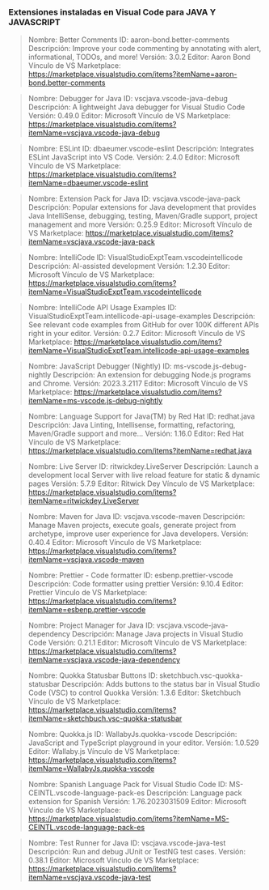 ### Extensiones instaladas en Visual Code para JAVA Y JAVASCRIPT

> Nombre: Better Comments
> ID: aaron-bond.better-comments
> Descripción: Improve your code commenting by annotating with alert, informational, TODOs, and more!
> Versión: 3.0.2
> Editor: Aaron Bond
> Vínculo de VS Marketplace: https://marketplace.visualstudio.com/items?itemName=aaron-bond.better-comments

> Nombre: Debugger for Java
> ID: vscjava.vscode-java-debug
> Descripción: A lightweight Java debugger for Visual Studio Code
> Versión: 0.49.0
> Editor: Microsoft
> Vínculo de VS Marketplace: https://marketplace.visualstudio.com/items?itemName=vscjava.vscode-java-debug

> Nombre: ESLint
> ID: dbaeumer.vscode-eslint
> Descripción: Integrates ESLint JavaScript into VS Code.
> Versión: 2.4.0
> Editor: Microsoft
> Vínculo de VS Marketplace: https://marketplace.visualstudio.com/items?itemName=dbaeumer.vscode-eslint

> Nombre: Extension Pack for Java
> ID: vscjava.vscode-java-pack
> Descripción: Popular extensions for Java development that provides Java IntelliSense, debugging, testing, Maven/Gradle support, project management and more
> Versión: 0.25.9
> Editor: Microsoft
> Vínculo de VS Marketplace: https://marketplace.visualstudio.com/items?itemName=vscjava.vscode-java-pack

> Nombre: IntelliCode
> ID: VisualStudioExptTeam.vscodeintellicode
> Descripción: AI-assisted development
> Versión: 1.2.30
> Editor: Microsoft
> Vínculo de VS Marketplace: https://marketplace.visualstudio.com/items?itemName=VisualStudioExptTeam.vscodeintellicode

> Nombre: IntelliCode API Usage Examples
> ID: VisualStudioExptTeam.intellicode-api-usage-examples
> Descripción: See relevant code examples from GitHub for over 100K different APIs right in your editor.
> Versión: 0.2.7
> Editor: Microsoft
> Vínculo de VS Marketplace: https://marketplace.visualstudio.com/items?itemName=VisualStudioExptTeam.intellicode-api-usage-examples

> Nombre: JavaScript Debugger (Nightly)
> ID: ms-vscode.js-debug-nightly
> Descripción: An extension for debugging Node.js programs and Chrome.
> Versión: 2023.3.2117
> Editor: Microsoft
> Vínculo de VS Marketplace: https://marketplace.visualstudio.com/items?itemName=ms-vscode.js-debug-nightly

> Nombre: Language Support for Java(TM) by Red Hat
> ID: redhat.java
> Descripción: Java Linting, Intellisense, formatting, refactoring, Maven/Gradle support and more...
> Versión: 1.16.0
> Editor: Red Hat
> Vínculo de VS Marketplace: https://marketplace.visualstudio.com/items?itemName=redhat.java

> Nombre: Live Server
> ID: ritwickdey.LiveServer
> Descripción: Launch a development local Server with live reload feature for static & dynamic pages
> Versión: 5.7.9
> Editor: Ritwick Dey
> Vínculo de VS Marketplace: https://marketplace.visualstudio.com/items?itemName=ritwickdey.LiveServer

> Nombre: Maven for Java
> ID: vscjava.vscode-maven
> Descripción: Manage Maven projects, execute goals, generate project from archetype, improve user experience for Java developers.
> Versión: 0.40.4
> Editor: Microsoft
> Vínculo de VS Marketplace: https://marketplace.visualstudio.com/items?itemName=vscjava.vscode-maven

> Nombre: Prettier - Code formatter
> ID: esbenp.prettier-vscode
> Descripción: Code formatter using prettier
> Versión: 9.10.4
> Editor: Prettier
> Vínculo de VS Marketplace: https://marketplace.visualstudio.com/items?itemName=esbenp.prettier-vscode

> Nombre: Project Manager for Java
> ID: vscjava.vscode-java-dependency
> Descripción: Manage Java projects in Visual Studio Code
> Versión: 0.21.1
> Editor: Microsoft
> Vínculo de VS Marketplace: https://marketplace.visualstudio.com/items?itemName=vscjava.vscode-java-dependency

> Nombre: Quokka Statusbar Buttons
> ID: sketchbuch.vsc-quokka-statusbar
> Descripción: Adds buttons to the status bar in Visual Studio Code (VSC) to control Quokka
> Versión: 1.3.6
> Editor: Sketchbuch
> Vínculo de VS Marketplace: https://marketplace.visualstudio.com/items?itemName=sketchbuch.vsc-quokka-statusbar

> Nombre: Quokka.js
> ID: WallabyJs.quokka-vscode
> Descripción: JavaScript and TypeScript playground in your editor.
> Versión: 1.0.529
> Editor: Wallaby.js
> Vínculo de VS Marketplace: https://marketplace.visualstudio.com/items?itemName=WallabyJs.quokka-vscode

> Nombre: Spanish Language Pack for Visual Studio Code
> ID: MS-CEINTL.vscode-language-pack-es
> Descripción: Language pack extension for Spanish
> Versión: 1.76.2023031509
> Editor: Microsoft
> Vínculo de VS Marketplace: https://marketplace.visualstudio.com/items?itemName=MS-CEINTL.vscode-language-pack-es

> Nombre: Test Runner for Java
> ID: vscjava.vscode-java-test
> Descripción: Run and debug JUnit or TestNG test cases.
> Versión: 0.38.1
> Editor: Microsoft
> Vínculo de VS Marketplace: https://marketplace.visualstudio.com/items?itemName=vscjava.vscode-java-test

